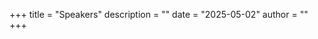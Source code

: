 +++
title = "Speakers"
description = ""
date = "2025-05-02"
author = ""
+++
<!-- Example below -->
<!-- # John Aycock

[[PDF](/Presentations/240612e%20-%20John%20-%20Archaeogaming%20-%20Computer%20Science%20Meets%20Archaeology.pdf)]

John Aycock is a full professor in the Department of Computer Science at the University of Calgary, Canada. In collaboration with archaeologists, game historians, and others, he researches the implementation of old computer games. He has published two books on the topic (Retrogame Archaeology: Exploring Old Computer Games, 2016; Amnesia Remembered: Reverse Engineering a Digital Artifact, 2023) in addition to numerous journal and conference publications. -->


